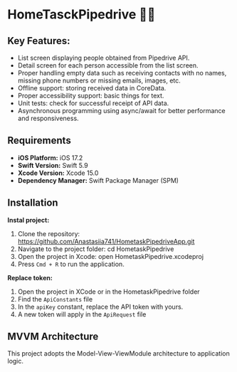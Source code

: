 # HomeTasckPipedrive 🏡📲
## Key Features:
- List screen displaying people obtained from Pipedrive API.
- Detail screen for each person accessible from the list screen.
- Proper handling empty data such as receiving contacts with no names, missing phone numbers or missing emails, images, etc.
- Offline support: storing received data in CoreData.
- Proper accessibility support: basic things for text.
- Unit tests: check for successful receipt of API data.
- Asynchronous programming using async/await for better performance and responsiveness.
  
## Requirements
- **iOS Platform:** iOS 17.2
- **Swift Version:** Swift 5.9
- **Xcode Version:** Xcode 15.0
- **Dependency Manager:** Swift Package Manager (SPM)


## Installation
**Instal project:** 
1. Clone the repository: https://github.com/Anastasiia741/HometaskPipedriveApp.git
2. Navigate to the project folder: cd HometaskPipedrive
3. Open the project in Xcode: open HometaskPipedrive.xcodeproj
4. Press `Cmd + R` to run the application.

**Replace token:**
1. Open the project in XCode or in the HometaskPipedrive folder
2. Find the `ApiConstants` file
3. In the `apiKey` constant, replace the API token with yours.
4. A new token will apply in the `ApiRequest` file

## MVVM Architecture

This project adopts the Model-View-ViewModule architecture to application logic.



